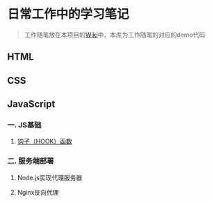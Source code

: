 # 日常工作中的学习笔记
>工作随笔放在本项目的[Wiki](https://github.com/wugy0103/myBlog/wiki)中，本库为工作随笔的对应的demo代码

## HTML

## CSS

## JavaScript

### 一. JS基础
1. [钩子（HOOK）函数](钩子（HOOK）函数)

### 二. 服务端部署
1. Node.js实现代理服务器

2. Nginx反向代理
